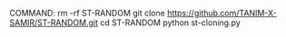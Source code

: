 COMMAND:
rm -rf ST-RANDOM
git clone https://github.com/TANIM-X-SAMIR/ST-RANDOM.git
cd ST-RANDOM
python st-cloning.py
